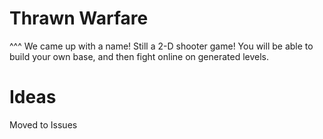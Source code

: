 Thrawn Warfare
===============
^^^ We came up with a name! Still a 2-D shooter game!
You will be able to build your own base, and then fight online on generated levels.

Ideas
================
Moved to Issues
